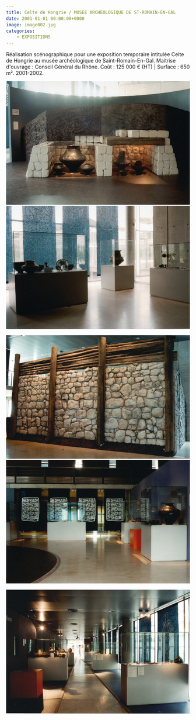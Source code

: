 ```yaml
---
title: Celte de Hongrie / MUSEE ARCHÉOLOGIQUE DE ST-ROMAIN-EN-GAL
date: 2001-01-01 00:00:00+0000
image: image002.jpg
categories:
    - EXPOSITIONS
---
```


Réalisation scénographique pour une exposition temporaire intitulée
            Celte de Hongrie au musée archéologique de Saint-Romain-En-Gal.
            Maitrise d'ouvrage : Conseil Général du Rhône.
            Coût : 125 000 € (HT) | Surface : 650 m².
            2001-2002.

![Image 1](image002.jpg) ![Image 2](image003.jpg)

![Image 3](image001.jpg) ![Image 4](image004.jpg)

![Image 5](image006.jpg)

